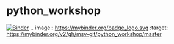 # python_workshop

[![Binder](https://mybinder.org/badge_logo.svg)](https://mybinder.org/v2/gh/msv-git/python_workshop/master)
.. image:: https://mybinder.org/badge_logo.svg
 :target: https://mybinder.org/v2/gh/msv-git/python_workshop/master
